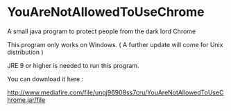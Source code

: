# YouAreNotAllowedToUseChrome
A small java program to protect people from the dark lord Chrome

This program only works on Windows. ( A further update will come for Unix distribution )

JRE 9 or higher is needed to run this program.

You can download it here :

http://www.mediafire.com/file/unqj96908ss7cru/YouAreNotAllowedToUseChrome.jar/file


